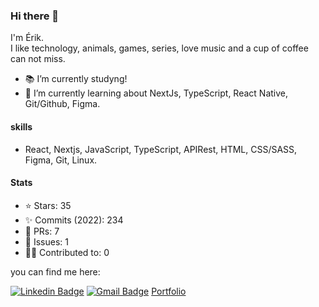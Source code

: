 ### Hi there 👋

I'm Érik.  
I like technology, animals, games, series, love music and a cup of coffee can not miss.

- 📚 I’m currently studyng!
- 🌱 I’m currently learning about NextJs, TypeScript, React Native, Git/Github, Figma.

#### skills
- React, Nextjs, JavaScript, TypeScript, APIRest, HTML, CSS/SASS, Figma, Git, Linux.

#### Stats
- ⭐ Stars: 35    
- :sparkles: Commits (2022): 234    
- 🧵 PRs: 7    
- 🚩 Issues: 1    
- 👨‍💻 Contributed to: 0    


you can find me here:  

[![Linkedin Badge](https://img.shields.io/badge/-Linkedin-blue?style=flat-square&logo=Linkedin&logoColor=white&link=https://www.linkedin.com/in/erik-albuquerque/)](https://www.linkedin.com/in/erik-albuquerque/)
[![Gmail Badge](https://img.shields.io/badge/-Gmail-c14438?style=flat-square&logo=Gmail&logoColor=white&link=mailto:erik.albuquerque.oficial@gmail.com)](mailto:erik.albuquerque.oficial@gmail.com)
[Portfolio](https://portfolio-kataik.vercel.app/)
